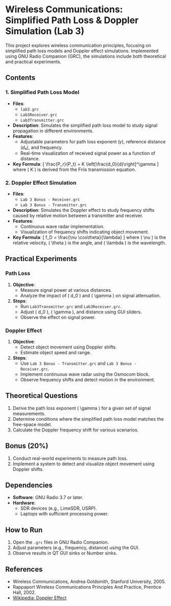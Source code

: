 # Wireless Communications: Simplified Path Loss & Doppler Simulation (Lab 3)

This project explores wireless communication principles, focusing on simplified path loss models and Doppler effect simulations. Implemented using GNU Radio Companion (GRC), the simulations include both theoretical and practical experiments.

## Contents

### 1. Simplified Path Loss Model
- **Files**:
  - `lab3.grc`
  - `Lab3Receiver.grc`
  - `Lab3Transmitter.grc`
- **Description**:
  Simulates the simplified path loss model to study signal propagation in different environments.
- **Features**:
  - Adjustable parameters for path loss exponent (𝛾), reference distance (𝑑₀), and frequency.
  - Real-time visualization of received signal power as a function of distance.
- **Key Formula**:
  \[
  \frac{P_r}{P_t} = K \left[\frac{d_0}{d}\right]^\gamma
  \]
  where \( K \) is derived from the Friis transmission equation.

### 2. Doppler Effect Simulation
- **Files**:
  - `Lab 3 Bonus - Receiver.grc`
  - `Lab 3 Bonus - Transmitter.grc`
- **Description**:
  Simulates the Doppler effect to study frequency shifts caused by relative motion between a transmitter and receiver.
- **Features**:
  - Continuous wave radar implementation.
  - Visualization of frequency shifts indicating object movement.
- **Key Formula**:
  \[
  f_D = \frac{\nu \cos\theta}{\lambda}
  \]
  where \( \nu \) is the relative velocity, \( \theta \) is the angle, and \( \lambda \) is the wavelength.

## Practical Experiments

### Path Loss
1. **Objective**:
   - Measure signal power at various distances.
   - Analyze the impact of \( d_0 \) and \( \gamma \) on signal attenuation.
2. **Steps**:
   - Run `Lab3Transmitter.grc` and `Lab3Receiver.grc`.
   - Adjust \( d_0 \), \( \gamma \), and distance using GUI sliders.
   - Observe the effect on signal power.

### Doppler Effect
1. **Objective**:
   - Detect object movement using Doppler shifts.
   - Estimate object speed and range.
2. **Steps**:
   - Use `Lab 3 Bonus - Transmitter.grc` and `Lab 3 Bonus - Receiver.grc`.
   - Implement continuous wave radar using the Osmocom block.
   - Observe frequency shifts and detect motion in the environment.

## Theoretical Questions
1. Derive the path loss exponent \( \gamma \) for a given set of signal measurements.
2. Determine conditions where the simplified path loss model matches the free-space model.
3. Calculate the Doppler frequency shift for various scenarios.

## Bonus (20%)
1. Conduct real-world experiments to measure path loss.
2. Implement a system to detect and visualize object movement using Doppler shifts.

## Dependencies
- **Software**: GNU Radio 3.7 or later.
- **Hardware**:
  - SDR devices (e.g., LimeSDR, USRP).
  - Laptops with sufficient processing power.

## How to Run
1. Open the `.grc` files in GNU Radio Companion.
2. Adjust parameters (e.g., frequency, distance) using the GUI.
3. Observe results in QT GUI sinks or Number sinks.

## References
- Wireless Communications, Andrea Goldsmith, Stanford University, 2005.
- Rappaport Wireless Communications Principles And Practice, Prentice Hall, 2002.
- [Wikipedia: Doppler Effect](https://en.wikipedia.org/wiki/Doppler_effect)
